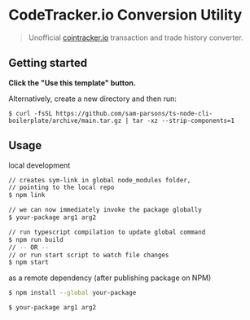 # CodeTracker.io Conversion Utility

> Unofficial [cointracker.io](https://www.cointracker.io/) transaction and trade history converter.

## Getting started

**Click the "Use this template" button.**

Alternatively, create a new directory and then run:

```
$ curl -fsSL https://github.com/sam-parsons/ts-node-cli-boilerplate/archive/main.tar.gz | tar -xz --strip-components=1
```

## Usage

local development

```bash
// creates sym-link in global node_modules folder,
// pointing to the local repo
$ npm link

// we can now immediately invoke the package globally
$ your-package arg1 arg2

// run typescript compilation to update global command
$ npm run build
// -- OR --
// or run start script to watch file changes
$ npm start
```

as a remote dependency (after publishing package on NPM)

```bash
$ npm install --global your-package

$ your-package arg1 arg2
```
